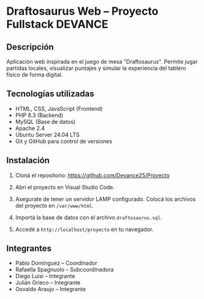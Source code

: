 # Draftosaurus Web – Proyecto Fullstack DEVANCE

## Descripción
Aplicación web inspirada en el juego de mesa "Draftosaurus". Permite jugar partidas locales, visualizar puntajes y simular la experiencia del tablero físico de forma digital.

## Tecnologías utilizadas
- HTML, CSS, JavaScript (Frontend)
- PHP 8.3 (Backend)
- MySQL (Base de datos)
- Apache 2.4
- Ubuntu Server 24.04 LTS
- Git y GitHub para control de versiones

## Instalación
1. Cloná el repositorio:
https://github.com/Devance25/Proyecto

2. Abrí el proyecto en Visual Studio Code.

3. Asegurate de tener un servidor LAMP configurado. Colocá los archivos del proyecto en `/var/www/html`.

4. Importá la base de datos con el archivo `draftosaurus.sql`.

5. Accedé a `http://localhost/proyecto` en tu navegador.

## Integrantes
- Pablo Domínguez – Coordinador
- Rafaella Spagnuolo – Subcoordinadora
- Diego Luisi – Integrante
- Julián Grieco – Integrante
- Osvaldo Araujo – Integrante